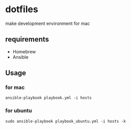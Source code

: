 # dotfiles
make development environment for mac

## requirements
- Homebrew
- Ansible

## Usage

### for mac
```
ansible-playbook playbook.yml -i hosts
```

### for ubuntu
```
sudo ansible-playbook playbook_ubuntu.yml -i hosts -k
```
